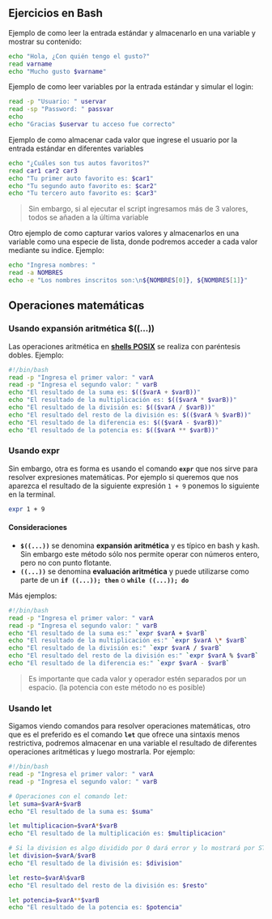 ## Ejercicios en Bash


Ejemplo de como leer la entrada estándar y almacenarlo en una variable y mostrar su contenido:

```bash
echo "Hola, ¿Con quién tengo el gusto?"
read varname
echo "Mucho gusto $varname"
```

Ejemplo de como leer variables por la entrada estándar y simular el login: 

```bash
read -p "Usuario: " uservar
read -sp "Password: " passvar
echo
echo "Gracias $uservar tu acceso fue correcto"
```

Ejemplo de como almacenar cada valor que ingrese el usuario por la entrada estándar en diferentes variables

```bash
echo "¿Cuáles son tus autos favoritos?"
read car1 car2 car3
echo "Tu primer auto favorito es: $car1"
echo "Tu segundo auto favorito es: $car2"
echo "Tu tercero auto favorito es: $car3"
```

>Sin embargo, si al ejecutar el script ingresamos más de 3 valores, todos se añaden a la última variable

Otro ejemplo de como capturar varios valores y almacenarlos en una variable como una especie de lista, donde podremos acceder a cada valor mediante su indice. Ejemplo:

```bash
echo "Ingresa nombres: "
read -a NOMBRES
echo -e "Los nombres inscritos son:\n${NOMBRES[0]}, ${NOMBRES[1]}"
```


## Operaciones matemáticas

### Usando expansión aritmética $((...))

Las operaciones aritmética en [**shells POSIX**](https://es.wikipedia.org/wiki/POSIX) se realiza con paréntesis dobles. Ejemplo:

```bash
#!/bin/bash
read -p "Ingresa el primer valor: " varA
read -p "Ingresa el segundo valor: " varB
echo "El resultado de la suma es: $(($varA + $varB))"
echo "El resultado de la multiplicación es: $(($varA * $varB))"
echo "El resultado de la división es: $(($varA / $varB))"
echo "El resultado del resto de la división es: $(($varA % $varB))"
echo "El resultado de la diferencia es: $(($varA - $varB))"
echo "El resultado de la potencia es: $(($varA ** $varB))"
```

### Usando expr

Sin embargo, otra es forma es usando el comando **`expr`** que nos sirve para resolver expresiones matemáticas. Por ejemplo si queremos que nos aparezca el resultado de la siguiente expresión `1 + 9` ponemos lo siguiente en la terminal.

```bash
expr 1 + 9 
```

#### Consideraciones

- **`$((...))`** se denomina **expansión aritmética** y es típico en bash y kash. Sin embargo este método sólo nos permite operar con números entero, pero no con punto flotante.
- **`((...))`** se denomina **evaluación aritmética** y puede utilizarse como parte de un **`if ((...)); then`** o **`while ((...)); do`**


Más ejemplos:

```bash
#!/bin/bash
read -p "Ingresa el primer valor: " varA
read -p "Ingresa el segundo valor: " varB
echo "El resultado de la suma es:" `expr $varA + $varB`
echo "El resultado de la multiplicación es:" `expr $varA \* $varB`
echo "El resultado de la división es:" `expr $varA / $varB`
echo "El resultado del resto de la división es:" `expr $varA % $varB`
echo "El resultado de la diferencia es:" `expr $varA - $varB`
```

> Es importante que cada valor y operador estén separados por un espacio. (la potencia con este método no es posible)

### Usando let

Sigamos viendo comandos para resolver operaciones matemáticas, otro que es el preferido es el comando **`let`** que ofrece una sintaxis menos restrictiva, podremos almacenar en una variable el resultado de diferentes operaciones aritméticas y luego mostrarla. Por ejemplo:

```bash
#!/bin/bash
read -p "Ingresa el primer valor: " varA
read -p "Ingresa el segundo valor: " varB

# Operaciones con el comando let:
let suma=$varA+$varB
echo "El resultado de la suma es: $suma"

let multiplicacion=$varA*$varB
echo "El resultado de la multiplicación es: $multiplicacion"

# Si la division es algo dividido por 0 dará error y lo mostrará por STDERR.
let division=$varA/$varB 
echo "El resultado de la división es: $division"

let resto=$varA%$varB
echo "El resultado del resto de la división es: $resto"

let potencia=$varA**$varB
echo "El resultado de la potencia es: $potencia"
```

